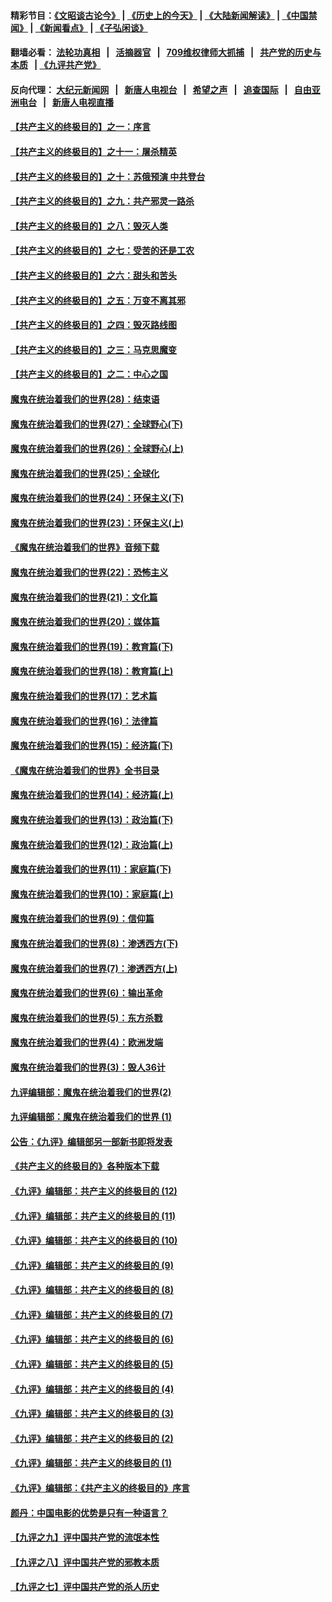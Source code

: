 #### 精彩节目：[《文昭谈古论今》](http://134.209.198.168/wenzhao) | [《历史上的今天》](http://134.209.198.168/today-in-history) | [《大陆新闻解读》](http://134.209.198.168/ntdtv-comedy) | [《中国禁闻》](http://134.209.198.168/ntdtv-news) | [《新闻看点》](http://134.209.198.168/news-insight) | [《子弘闲谈》](http://134.209.198.168/zihongxiantan/) 

  #### 翻墙必看： [法轮功真相](http://134.209.198.168:10000/videos/truth.html) &nbsp;&nbsp;|&nbsp;&nbsp; [活摘器官](http://134.209.198.168:10000/videos/res/Organs/) &nbsp;&nbsp;|&nbsp;&nbsp; [709维权律师大抓捕](http://134.209.198.168:10000/videos/709/) &nbsp;&nbsp;|&nbsp;&nbsp; [共产党的历史与本质](http://134.209.198.168:10000/videos/ccp.html) &nbsp;&nbsp;| [《九评共产党》](http://134.209.198.168:10000/videos/jiuping/) 

#### 反向代理： [大纪元新闻网](http://134.209.198.168:10080/) &nbsp;&nbsp;|&nbsp;&nbsp; [新唐人电视台](http://134.209.198.168:8000/) &nbsp;&nbsp;|&nbsp;&nbsp; [希望之声](http://134.209.198.168:8200/) &nbsp;&nbsp;|&nbsp;&nbsp; [追查国际](http://134.209.198.168:10010/) &nbsp;&nbsp;|&nbsp;&nbsp; [自由亚洲电台](http://134.209.198.168:9800/) &nbsp;&nbsp;|&nbsp;&nbsp; [新唐人电视直播](http://134.209.198.168/) 

#### [【共产主义的终极目的】之一：序言](../pages/nsc422/n11086077.md?t=03240336) 

#### [【共产主义的终极目的】之十一：屠杀精英](../pages/nsc422/n11118442.md?t=03240336) 

#### [【共产主义的终极目的】之十：苏俄预演 中共登台](../pages/nsc422/n11118424.md?t=03240336) 

#### [【共产主义的终极目的】之九：共产邪灵一路杀](../pages/nsc422/n11114139.md?t=03240336) 

#### [【共产主义的终极目的】之八：毁灭人类](../pages/nsc422/n11108503.md?t=03240336) 

#### [【共产主义的终极目的】之七：受苦的还是工农](../pages/nsc422/n11101809.md?t=03240336) 

#### [【共产主义的终极目的】之六：甜头和苦头](../pages/nsc422/n11096971.md?t=03240336) 

#### [【共产主义的终极目的】之五：万变不离其邪](../pages/nsc422/n11091285.md?t=03240336) 

#### [【共产主义的终极目的】之四：毁灭路线图](../pages/nsc422/n11086284.md?t=03240336) 

#### [【共产主义的终极目的】之三：马克思魔变](../pages/nsc422/n11061941.md?t=03240336) 

#### [【共产主义的终极目的】之二：中心之国](../pages/nsc422/n11047728.md?t=03240336) 

#### [魔鬼在统治着我们的世界(28)：结束语](../pages/nsc422/n10936246.md?t=03240336) 

#### [魔鬼在统治着我们的世界(27)：全球野心(下)](../pages/nsc422/n10928319.md?t=03240336) 

#### [魔鬼在统治着我们的世界(26)：全球野心(上)](../pages/nsc422/n10900318.md?t=03240336) 

#### [魔鬼在统治着我们的世界(25)：全球化](../pages/nsc422/n10788205.md?t=03240336) 

#### [魔鬼在统治着我们的世界(24)：环保主义(下)](../pages/nsc422/n10695307.md?t=03240336) 

#### [魔鬼在统治着我们的世界(23)：环保主义(上)](../pages/nsc422/n10688613.md?t=03240336) 

#### [《魔鬼在统治着我们的世界》音频下载](../pages/nsc422/n10635553.md?t=03240336) 

#### [魔鬼在统治着我们的世界(22)：恐怖主义](../pages/nsc422/n10614727.md?t=03240336) 

#### [魔鬼在统治着我们的世界(21)：文化篇](../pages/nsc422/n10597706.md?t=03240336) 

#### [魔鬼在统治着我们的世界(20)：媒体篇](../pages/nsc422/n10586579.md?t=03240336) 

#### [魔鬼在统治着我们的世界(19)：教育篇(下)](../pages/nsc422/n10564808.md?t=03240336) 

#### [魔鬼在统治着我们的世界(18)：教育篇(上)](../pages/nsc422/n10526970.md?t=03240336) 

#### [魔鬼在统治着我们的世界(17)：艺术篇](../pages/nsc422/n10499093.md?t=03240336) 

#### [魔鬼在统治着我们的世界(16)：法律篇](../pages/nsc422/n10485969.md?t=03240336) 

#### [魔鬼在统治着我们的世界(15)：经济篇(下)](../pages/nsc422/n10469975.md?t=03240336) 

#### [《魔鬼在统治着我们的世界》全书目录](../pages/nsc422/n10464261.md?t=03240336) 

#### [魔鬼在统治着我们的世界(14)：经济篇(上)](../pages/nsc422/n10457370.md?t=03240336) 

#### [魔鬼在统治着我们的世界(13)：政治篇(下)](../pages/nsc422/n10448270.md?t=03240336) 

#### [魔鬼在统治着我们的世界(12)：政治篇(上)](../pages/nsc422/n10444576.md?t=03240336) 

#### [魔鬼在统治着我们的世界(11)：家庭篇(下)](../pages/nsc422/n10440961.md?t=03240336) 

#### [魔鬼在统治着我们的世界(10)：家庭篇(上)](../pages/nsc422/n10435448.md?t=03240336) 

#### [魔鬼在统治着我们的世界(9)：信仰篇](../pages/nsc422/n10432159.md?t=03240336) 

#### [魔鬼在统治着我们的世界(8)：渗透西方(下)](../pages/nsc422/n10429603.md?t=03240336) 

#### [魔鬼在统治着我们的世界(7)：渗透西方(上)](../pages/nsc422/n10426013.md?t=03240336) 

#### [魔鬼在统治着我们的世界(6)：输出革命](../pages/nsc422/n10421536.md?t=03240336) 

#### [魔鬼在统治着我们的世界(5)：东方杀戮](../pages/nsc422/n10417707.md?t=03240336) 

#### [魔鬼在统治着我们的世界(4)：欧洲发端](../pages/nsc422/n10414890.md?t=03240336) 

#### [魔鬼在统治着我们的世界(3)：毁人36计](../pages/nsc422/n10411583.md?t=03240336) 

#### [九评编辑部：魔鬼在统治着我们的世界(2)](../pages/nsc422/n10410036.md?t=03240336) 

#### [九评编辑部：魔鬼在统治着我们的世界 (1)](../pages/nsc422/n10406825.md?t=03240336) 

#### [公告：《九评》编辑部另一部新书即将发表](../pages/nsc422/n10405104.md?t=03240336) 

#### [《共产主义的终极目的》各种版本下载](../pages/nsc422/n10022138.md?t=03240336) 

#### [《九评》编辑部：共产主义的终极目的 (12)](../pages/nsc422/n9933272.md?t=03240336) 

#### [《九评》编辑部：共产主义的终极目的 (11)](../pages/nsc422/n9924973.md?t=03240336) 

#### [《九评》编辑部：共产主义的终极目的 (10)](../pages/nsc422/n9920883.md?t=03240336) 

#### [《九评》编辑部：共产主义的终极目的 (9)](../pages/nsc422/n9916363.md?t=03240336) 

#### [《九评》编辑部：共产主义的终极目的 (8)](../pages/nsc422/n9912488.md?t=03240336) 

#### [《九评》编辑部：共产主义的终极目的 (7)](../pages/nsc422/n9901176.md?t=03240336) 

#### [《九评》编辑部：共产主义的终极目的 (6)](../pages/nsc422/n9899359.md?t=03240336) 

#### [《九评》编辑部：共产主义的终极目的 (5)](../pages/nsc422/n9893174.md?t=03240336) 

#### [《九评》编辑部：共产主义的终极目的 (4)](../pages/nsc422/n9891246.md?t=03240336) 

#### [《九评》编辑部：共产主义的终极目的 (3)](../pages/nsc422/n9879879.md?t=03240336) 

#### [《九评》编辑部：共产主义的终极目的 (2)](../pages/nsc422/n9876205.md?t=03240336) 

#### [《九评》编辑部：共产主义的终极目的 (1)](../pages/nsc422/n9865857.md?t=03240336) 

#### [《九评》编辑部：《共产主义的终极目的》序言](../pages/nsc422/n9862666.md?t=03240336) 

#### [颜丹：中国电影的优势是只有一种语言？](../pages/nsc422/n9583062.md?t=03240336) 

#### [【九评之九】评中国共产党的流氓本性](../pages/nsc422/n737542.md?t=03240336) 

#### [【九评之八】评中国共产党的邪教本质](../pages/nsc422/n735942.md?t=03240336) 

#### [【九评之七】评中国共产党的杀人历史](../pages/nsc422/n733806.md?t=03240336) 

